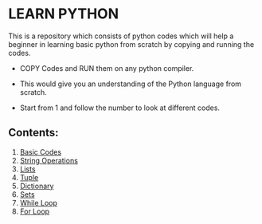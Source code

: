 # LEARN PYTHON

This is a repository which consists of python codes which will help a beginner in learning basic python from scratch by copying and running the codes.

- COPY Codes and RUN them on any python compiler.

- This would give you an understanding of the Python language from scratch.

- Start from 1 and follow the number to look at different codes.

## Contents:

1. [Basic Codes](https://github.com/ys2723/Learn_Python/blob/main/1--%3EBasic-Codes.py)
2. [String Operations](https://github.com/ys2723/Learn_Python/blob/main/2--%3EString-Operations.py)
3. [Lists](https://github.com/ys2723/Learn_Python/blob/main/3--%3ELists.py)
4. [Tuple](https://github.com/ys2723/Learn_Python/blob/main/4--%3ETuple.py)
5. [Dictionary](https://github.com/ys2723/Learn_Python/blob/main/5--%3EDictionary.py)
6. [Sets](https://github.com/ys2723/Learn_Python/blob/main/6--%3ESets.py)
7. [While Loop](https://github.com/ys2723/Learn_Python/blob/main/7--%3EWhile_Loop.py)
8. [For Loop](https://github.com/ys2723/Learn_Python/blob/main/8--%3EFor_Loop.py)
